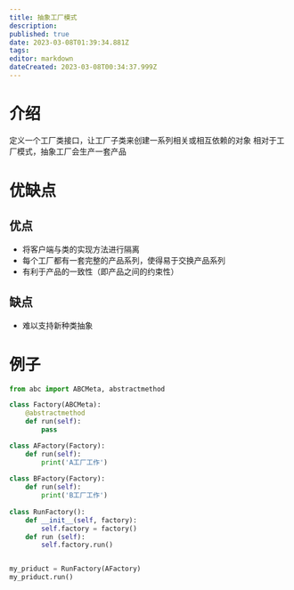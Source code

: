 ```yaml
---
title: 抽象工厂模式
description: 
published: true
date: 2023-03-08T01:39:34.881Z
tags: 
editor: markdown
dateCreated: 2023-03-08T00:34:37.999Z
---
```


# 介绍
定义一个工厂类接口，让工厂子类来创建一系列相关或相互依赖的对象
相对于工厂模式，抽象工厂会生产一套产品


# 优缺点
## 优点
- 将客户端与类的实现方法进行隔离
- 每个工厂都有一套完整的产品系列，使得易于交换产品系列
- 有利于产品的一致性（即产品之间的约束性）

## 缺点
- 难以支持新种类抽象



# 例子
```python
from abc import ABCMeta, abstractmethod

class Factory(ABCMeta):
    @abstractmethod
    def run(self):
        pass

class AFactory(Factory):
    def run(self):
        print('A工厂工作')
        
class BFactory(Factory):
    def run(self):
        print('B工厂工作')  
        
class RunFactory():
    def __init__(self, factory):
        self.factory = factory()
    def run (self):
        self.factory.run()


my_priduct = RunFactory(AFactory)
my_priduct.run()
        
        
        
      
        

```